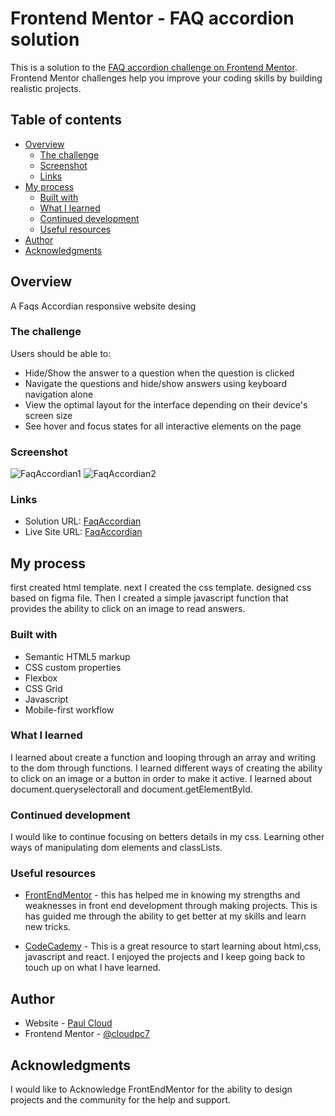 # Frontend Mentor - FAQ accordion solution

This is a solution to the [FAQ accordion challenge on Frontend Mentor](https://www.frontendmentor.io/challenges/faq-accordion-wyfFdeBwBz). Frontend Mentor challenges help you improve your coding skills by building realistic projects. 

## Table of contents

- [Overview](#overview)
  - [The challenge](#the-challenge)
  - [Screenshot](#screenshot)
  - [Links](#links)
- [My process](#my-process)
  - [Built with](#built-with)
  - [What I learned](#what-i-learned)
  - [Continued development](#continued-development)
  - [Useful resources](#useful-resources)
- [Author](#author)
- [Acknowledgments](#acknowledgments)

## Overview

A Faqs Accordian responsive website desing

### The challenge

Users should be able to:

- Hide/Show the answer to a question when the question is clicked
- Navigate the questions and hide/show answers using keyboard navigation alone
- View the optimal layout for the interface depending on their device's screen size
- See hover and focus states for all interactive elements on the page

### Screenshot

![FaqAccordian1](./images/FaqAccordian1.png.jpg)
![FaqAccordian2](./images/FaqAccordian2.png.jpg)

### Links

- Solution URL: [FaqAccordian](https://github.com/cloudpc7/Faq-Accordian)
- Live Site URL: [FaqAccordian](https://your-live-site-url.com)

## My process
first created html template.
next I created the css template. 
designed css based on figma file.
Then I created  a simple javascript function that provides the ability to click on an image to read answers. 
### Built with

- Semantic HTML5 markup
- CSS custom properties
- Flexbox
- CSS Grid
- Javascript
- Mobile-first workflow

### What I learned

I learned about create a function and looping through an array and writing to the dom through functions. 
I learned different ways of creating the ability to click on an image or a button in order to make it active. I learned about document.queryselectorall and document.getElementById.

### Continued development

I would like to continue focusing on betters details in my css. Learning other ways of manipulating dom elements and classLists. 

### Useful resources

- [FrontEndMentor](https://frontendmentor.com) - this has helped me in knowing my strengths and weaknesses in front end development through making projects. This is has guided me through the ability to get better at my skills and learn new tricks.

- [CodeCademy](https://codecademy.com) - This is a great resource to start learning about html,css, javascript and react. I enjoyed the projects and I keep going back to touch up on what I have learned. 


## Author

- Website - [Paul Cloud](https://github.com/cloudpc7/)
- Frontend Mentor - [@cloudpc7](https://www.frontendmentor.io/profile/cloudpc7)

## Acknowledgments
 I would like to Acknowledge FrontEndMentor for the ability to design projects and the community for the help and support. 
